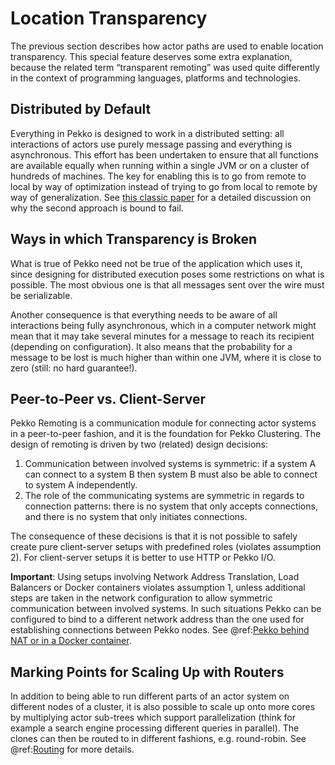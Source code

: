 # Location Transparency

The previous section describes how actor paths are used to enable location
transparency. This special feature deserves some extra explanation, because the
related term “transparent remoting” was used quite differently in the context
of programming languages, platforms and technologies.

## Distributed by Default

Everything in Pekko is designed to work in a distributed setting: all
interactions of actors use purely message passing and everything is
asynchronous. This effort has been undertaken to ensure that all functions are
available equally when running within a single JVM or on a cluster of hundreds
of machines. The key for enabling this is to go from remote to local by way of
optimization instead of trying to go from local to remote by way of
generalization. See [this classic paper]($pekko.doc.dns$/docs/misc/smli_tr-94-29.pdf)
for a detailed discussion on why the second approach is bound to fail.

## Ways in which Transparency is Broken

What is true of Pekko need not be true of the application which uses it, since
designing for distributed execution poses some restrictions on what is
possible. The most obvious one is that all messages sent over the wire must be
serializable.

Another consequence is that everything needs to be aware of all interactions
being fully asynchronous, which in a computer network might mean that it may
take several minutes for a message to reach its recipient (depending on
configuration). It also means that the probability for a message to be lost is
much higher than within one JVM, where it is close to zero (still: no hard
guarantee!).

<a id="symmetric-communication"></a>
## Peer-to-Peer vs. Client-Server

Pekko Remoting is a communication module for connecting actor systems in a peer-to-peer fashion,
and it is the foundation for Pekko Clustering. The design of remoting is driven by two (related)
design decisions:

 1. Communication between involved systems is symmetric: if a system A can connect to a system B
then system B must also be able to connect to system A independently.
 2. The role of the communicating systems are symmetric in regards to connection patterns: there
is no system that only accepts connections, and there is no system that only initiates connections.

The consequence of these decisions is that it is not possible to safely create
pure client-server setups with predefined roles (violates assumption 2).
For client-server setups it is better to use HTTP or Pekko I/O.

**Important**: Using setups involving Network Address Translation, Load Balancers or Docker
containers violates assumption 1, unless additional steps are taken in the
network configuration to allow symmetric communication between involved systems.
In such situations Pekko can be configured to bind to a different network
address than the one used for establishing connections between Pekko nodes.
See @ref:[Pekko behind NAT or in a Docker container](../remoting-artery.md#remote-configuration-nat-artery).

## Marking Points for Scaling Up with Routers

In addition to being able to run different parts of an actor system on
different nodes of a cluster, it is also possible to scale up onto more cores
by multiplying actor sub-trees which support parallelization (think for example
a search engine processing different queries in parallel). The clones can then
be routed to in different fashions, e.g. round-robin. See @ref:[Routing](../typed/routers.md) for more details.
